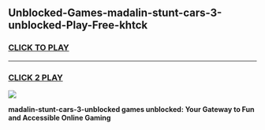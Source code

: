 
## Unblocked-Games-madalin-stunt-cars-3-unblocked-Play-Free-khtck
<h3>
<a href="https://premium76.site?title=madalin-stunt-cars-3-unblocked&ref=18A1">CLICK TO PLAY</a></h3>
<hr>

<h3>
<a href="https://premium76.site?title=madalin-stunt-cars-3-unblocked&ref=18A1">CLICK 2 PLAY</a>
  
</h3>

<a href="https://premium76.site?title=madalin-stunt-cars-3-unblocked&ref=18A1"><img src="https://clearcache.store/games.png"></a>


**madalin-stunt-cars-3-unblocked games unblocked: Your Gateway to Fun and Accessible Online Gaming**
